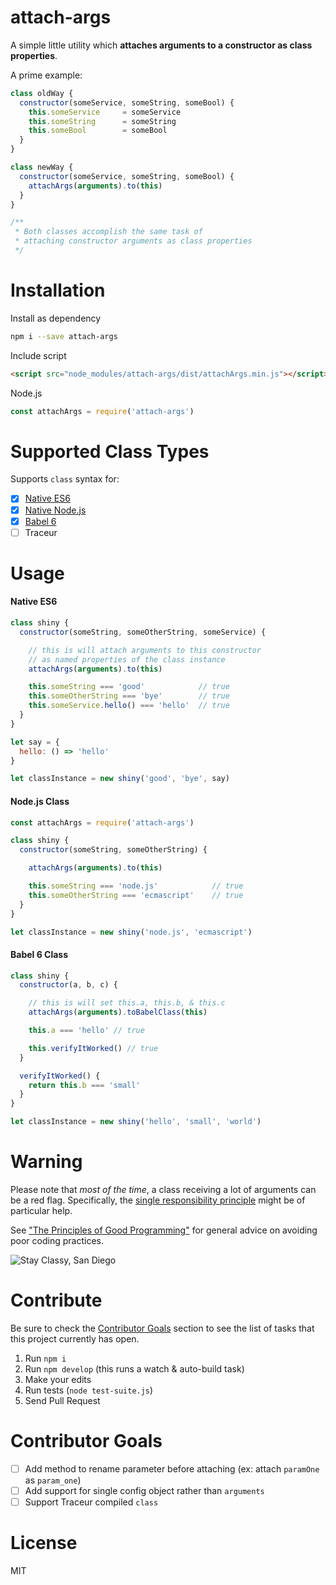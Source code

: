 # attach-args

A simple little utility which **attaches arguments to a constructor as class properties**.

A prime example:

```js
class oldWay {
  constructor(someService, someString, someBool) {
    this.someService     = someService
    this.someString      = someString
    this.someBool        = someBool
  }
}

class newWay {
  constructor(someService, someString, someBool) {
    attachArgs(arguments).to(this)
  }
}

/**
 * Both classes accomplish the same task of
 * attaching constructor arguments as class properties
 */
```

# Installation

Install as dependency

```sh
npm i --save attach-args
```

Include script
```html
<script src="node_modules/attach-args/dist/attachArgs.min.js"></script>
```

Node.js
```js
const attachArgs = require('attach-args')
```

# Supported Class Types

Supports `class` syntax for:

* [x] [Native ES6](#native-es6)
* [x] [Native Node.js](#nodejs-class)
* [x] [Babel 6](#babel-6-class)
* [ ] Traceur

# Usage

#### Native ES6
```js
class shiny {
  constructor(someString, someOtherString, someService) {

    // this is will attach arguments to this constructor
    // as named properties of the class instance
    attachArgs(arguments).to(this)

    this.someString === 'good'            // true
    this.someOtherString === 'bye'        // true
    this.someService.hello() === 'hello'  // true
  }
}

let say = {
  hello: () => 'hello'
}

let classInstance = new shiny('good', 'bye', say)
```

#### Node.js Class

```js
const attachArgs = require('attach-args')

class shiny {
  constructor(someString, someOtherString) {

    attachArgs(arguments).to(this)

    this.someString === 'node.js'            // true
    this.someOtherString === 'ecmascript'    // true
  }
}

let classInstance = new shiny('node.js', 'ecmascript')
```

#### Babel 6 Class
```js
class shiny {
  constructor(a, b, c) {

    // this is will set this.a, this.b, & this.c
    attachArgs(arguments).toBabelClass(this)

    this.a === 'hello' // true

    this.verifyItWorked() // true
  }

  verifyItWorked() {
    return this.b === 'small'
  }
}

let classInstance = new shiny('hello', 'small', 'world')
```

# Warning

Please note that *most of the time*, a class receiving a lot of arguments can be a red flag. Specifically, the [single responsibility principle](http://en.wikipedia.org/wiki/Single_responsibility_principle) might be of particular help.

See ["The Principles of Good Programming"](http://www.artima.com/weblogs/viewpost.jsp?thread=331531) for general advice on avoiding poor coding practices.


![Stay Classy, San Diego](https://media.giphy.com/media/fVZXOHjlx66Tm/giphy.gif)

# Contribute

Be sure to check the [Contributor Goals](#contributor-goals) section to see the list of tasks that this project currently has open.

1. Run `npm i`
2. Run `npm develop` (this runs a watch & auto-build task)
3. Make your edits
4. Run tests (`node test-suite.js`)
5. Send Pull Request

# Contributor Goals

* [ ] Add method to rename parameter before attaching (ex: attach `paramOne` as `param_one`)
* [ ] Add support for single config object rather than `arguments`
* [ ] Support Traceur compiled `class`

# License
MIT
